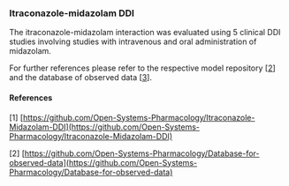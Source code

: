 ### Itraconazole-midazolam DDI

The itraconazole-midazolam interaction was evaluated using 5 clinical DDI studies involving studies with intravenous and oral administration of midazolam.

For further references please refer to the respective model repository [[2](#reference)] and the database of observed data [[3](#reference)].



#### References

[1] [https://github.com/Open-Systems-Pharmacology/Itraconazole-Midazolam-DDI](https://github.com/Open-Systems-Pharmacology/Itraconazole-Midazolam-DDI)

[2] [https://github.com/Open-Systems-Pharmacology/Database-for-observed-data](https://github.com/Open-Systems-Pharmacology/Database-for-observed-data)


